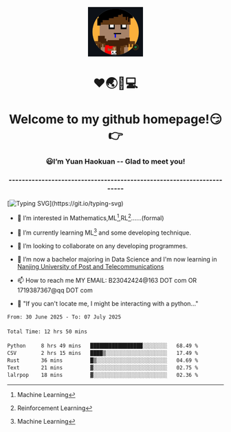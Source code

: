 <div align=center>
  <img width=128 src="image/figure.png">
</div>
<h1 align="center">❤🌏🚩💻</h1>
<h1 align="center">Welcome to my github homepage!😏👉</h1>
<h3 align="center" >😃I’m Yuan Haokuan -- Glad to meet you!</h3>
<h3 align="center" >----------------------------------------------------------------------</h3>

  [![Typing SVG](https://readme-typing-svg.herokuapp.com?font=Fira+Code&pause=1000&random=false&width=450&lines=Here's+my+personal+infomation:)](https://git.io/typing-svg)

- 👀 I’m interested in Mathematics,ML[^1],RL[^2]......(formal)
  
- 🌱 I’m currently learning ML[^1] and some developing technique.
  
- 💞️ I’m looking to collaborate on any developing programmes.
  
- 🍉 I’m now a bachelor majoring in Data Science and I'm now learning in [Nanjing University of Post and Telecommunications](https://www.njupt.edu.cn/main.psp)
  
- 📫 How to reach me MY EMAIL: B23042424@163 DOT com OR 1719387367@qq DOT com

- 🐍 "If you can't locate me, I might be interacting with a python..."

<!--START_SECTION:waka-->

```txt
From: 30 June 2025 - To: 07 July 2025

Total Time: 12 hrs 50 mins

Python     8 hrs 49 mins   █████████████████░░░░░░░░   68.49 %
CSV        2 hrs 15 mins   ████▒░░░░░░░░░░░░░░░░░░░░   17.49 %
Rust       36 mins         █▒░░░░░░░░░░░░░░░░░░░░░░░   04.69 %
Text       21 mins         ▓░░░░░░░░░░░░░░░░░░░░░░░░   02.75 %
lalrpop    18 mins         ▓░░░░░░░░░░░░░░░░░░░░░░░░   02.36 %
```

<!--END_SECTION:waka-->

<!---
WilbertYuan/WilbertYuan is a ✨ special ✨ repository because its `README.md` (this file) appears on your GitHub profile.
You can click the Preview link to take a look at your changes.
--->
[^1]:Machine Learning
[^2]:Reinforcement Learning
